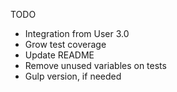 TODO
- Integration from User 3.0
- Grow test coverage
- Update README
- Remove unused variables on tests
- Gulp version, if needed